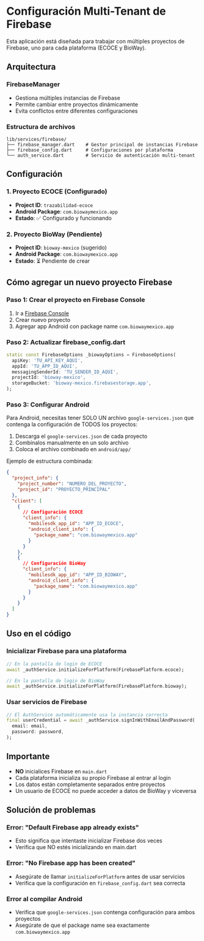 # Configuración Multi-Tenant de Firebase

Esta aplicación está diseñada para trabajar con múltiples proyectos de Firebase, uno para cada plataforma (ECOCE y BioWay).

## Arquitectura

### FirebaseManager
- Gestiona múltiples instancias de Firebase
- Permite cambiar entre proyectos dinámicamente
- Evita conflictos entre diferentes configuraciones

### Estructura de archivos
```
lib/services/firebase/
├── firebase_manager.dart    # Gestor principal de instancias Firebase
├── firebase_config.dart     # Configuraciones por plataforma
└── auth_service.dart        # Servicio de autenticación multi-tenant
```

## Configuración

### 1. Proyecto ECOCE (Configurado)
- **Project ID**: `trazabilidad-ecoce`
- **Android Package**: `com.biowaymexico.app`
- **Estado**: ✅ Configurado y funcionando

### 2. Proyecto BioWay (Pendiente)
- **Project ID**: `bioway-mexico` (sugerido)
- **Android Package**: `com.biowaymexico.app`
- **Estado**: ⏳ Pendiente de crear

## Cómo agregar un nuevo proyecto Firebase

### Paso 1: Crear el proyecto en Firebase Console
1. Ir a [Firebase Console](https://console.firebase.google.com/)
2. Crear nuevo proyecto
3. Agregar app Android con package name `com.biowaymexico.app`

### Paso 2: Actualizar firebase_config.dart
```dart
static const FirebaseOptions _biowayOptions = FirebaseOptions(
  apiKey: 'TU_API_KEY_AQUI',
  appId: 'TU_APP_ID_AQUI',
  messagingSenderId: 'TU_SENDER_ID_AQUI',
  projectId: 'bioway-mexico',
  storageBucket: 'bioway-mexico.firebasestorage.app',
);
```

### Paso 3: Configurar Android
Para Android, necesitas tener SOLO UN archivo `google-services.json` que contenga la configuración de TODOS los proyectos:

1. Descarga el `google-services.json` de cada proyecto
2. Combínalos manualmente en un solo archivo
3. Coloca el archivo combinado en `android/app/`

Ejemplo de estructura combinada:
```json
{
  "project_info": {
    "project_number": "NUMERO_DEL_PROYECTO",
    "project_id": "PROYECTO_PRINCIPAL"
  },
  "client": [
    {
      // Configuración ECOCE
      "client_info": {
        "mobilesdk_app_id": "APP_ID_ECOCE",
        "android_client_info": {
          "package_name": "com.biowaymexico.app"
        }
      }
    },
    {
      // Configuración BioWay
      "client_info": {
        "mobilesdk_app_id": "APP_ID_BIOWAY",
        "android_client_info": {
          "package_name": "com.biowaymexico.app"
        }
      }
    }
  ]
}
```

## Uso en el código

### Inicializar Firebase para una plataforma
```dart
// En la pantalla de login de ECOCE
await _authService.initializeForPlatform(FirebasePlatform.ecoce);

// En la pantalla de login de BioWay
await _authService.initializeForPlatform(FirebasePlatform.bioway);
```

### Usar servicios de Firebase
```dart
// El AuthService automáticamente usa la instancia correcta
final userCredential = await _authService.signInWithEmailAndPassword(
  email: email,
  password: password,
);
```

## Importante

- **NO** inicialices Firebase en `main.dart`
- Cada plataforma inicializa su propio Firebase al entrar al login
- Los datos están completamente separados entre proyectos
- Un usuario de ECOCE no puede acceder a datos de BioWay y viceversa

## Solución de problemas

### Error: "Default Firebase app already exists"
- Esto significa que intentaste inicializar Firebase dos veces
- Verifica que NO estés inicializando en main.dart

### Error: "No Firebase app has been created"
- Asegúrate de llamar `initializeForPlatform` antes de usar servicios
- Verifica que la configuración en `firebase_config.dart` sea correcta

### Error al compilar Android
- Verifica que `google-services.json` contenga configuración para ambos proyectos
- Asegúrate de que el package name sea exactamente `com.biowaymexico.app`